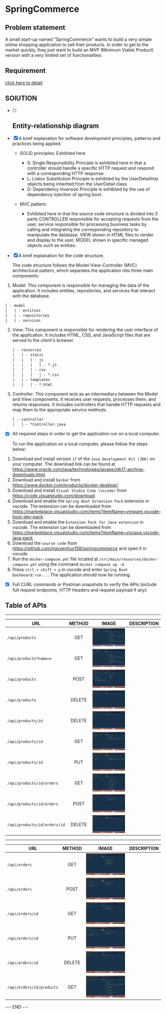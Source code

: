 # SpringCommerce

## Problem statement
A small start-up named "SpringCommerce" wants to build a very simple online shopping application to sell their products. In order to get to the market quickly, they just want to build an MVP (Minimum Viable Product) version with a very limited set of functionalities:


## Requirement

[click here to detail](/REQUIREMENT.md)


## SOlUTION
  - [ ] Entity-relationship diagram 
    - 



  - [x] A brief explanation for software development principles, patterns and practices being applied.
    - SOLID principles: Exhibited here
      - S: Single Responsibility Principle is exhibited here in that a controller should handle a specific HTTP request and respond with a corresponding HTTP response.
      - L: Liskov Substitution Principle is exhibited by the UserDetailImp objects being inherited from the UserDetail class.
      - D: Dependency Inversion Principle is exhibited by the use of dependency injection of spring boot.
      
    - MVC pattern:
      - Exhibited here in that the source code structure is divided into 3 parts CONTROLLER responsible for accepting requests from the user, service responsible for processing business tasks by calling and integrating the corresponding repository to manipulate the database, VIEW shown in HTML files to render and display to the user, MODEL shown in specific managed objects such as entities.
  
  - [x] A brief explanation for the code structure.

    The code structure follows the Model-View-Controller (MVC) architectural pattern, which separates the application into three main components:

  1. Model: This component is responsible for managing the data of the application. It includes entities, repositories, and services that interact with the database.
  
    
    | - model
    |   | - entities
    |   | - repositories
    |   | - services
    
    
 2. View: This component is responsible for rendering the user interface of the application. It includes HTML, CSS, and JavaScript files that are served to the client's browser.
 
    ```
    | - resources
    |   | - static
    |   |   | - js
    |   |   |   | - *.js
    |   |   | - css
    |   |   |   | - *.css
    |   | - templates
    |   |   | - *.html
    ```

 3. Controller: This component acts as an intermediary between the Model and View components. It receives user requests, processes them, and returns responses. It includes controllers that handle HTTP requests and map them to the appropriate service methods.
 
    ```
    | - controller
    |   | - *Controller.java
    ```

  - [x] All required steps in order to get the application run on a local computer.

    To run the application on a local computer, please follow the steps below:

  1. Download and install version `17` of the `Java Development Kit (JDK)` on your computer. The download link can be found at https://www.oracle.com/java/technologies/javase/jdk17-archive-downloads.html.
  2. Download and install `Docker` from https://www.docker.com/products/docker-desktop/.
  3. Download and install `Visual Studio Code (vscode)` from https://code.visualstudio.com/download.
  4. Download and enable the `Spring Boot Extension Pack` extension in vscode. The extension can be downloaded from https://marketplace.visualstudio.com/items?itemName=vmware.vscode-boot-dev-pack.
  5. Download and enable the `Extension Pack for Java extension` in vscode. The extension can be downloaded from https://marketplace.visualstudio.com/items?itemName=vscjava.vscode-java-pack.
  6. Download the `source code` from https://github.com/nguyenhuy158/springcommerce and open it in vscode.
  7. Run the `docker-compose.yml` file located at `/src/main/resources/docker-compose.yml` using the command `docker compose up -d`.
  8. Press `ctrl + shift + p` in vscode and enter `Spring Boot Dashboard:run...`. The application should now be running.

  - [x] Full CURL commands or Postman snapshots to verify the APIs (include full request endpoints, HTTP Headers and request payload if any).
  
  ## Table of APIs

  ---  

  | URL                          | METHOD | IMAGE                                                                           | DESCRIPTION |
  | ---------------------------- | :----: | ------------------------------------------------------------------------------- | ----------- |
  | `/api/products`              |  GET   | ![image](src/main/resources/static/images/api.products.get.png)                 |             |
  | `/api/products?name=x`       |  GET   | ![image](src/main/resources/static/images/api.products.get.name.x.png)          |             |
  | `/api/products`              |  POST  | ![image](src/main/resources/static/images/api.products.post.png)                |             |
  | `/api/products`              | DELETE | ![image](src/main/resources/static/images/api.products.delete.png)              |             |
  | `/api/products/id`           | DELETE | ![image](src/main/resources/static/images/api.products.id.delete.png)           |             |
  | `/api/products/id`           |  GET   | ![image](src/main/resources/static/images/api.products.id.get.png)              |             |
  | `/api/products/id`           |  PUT   | ![image](src/main/resources/static/images/api.products.id.put.png)              |             |
  | `/api/products/id/orders`    |  GET   | ![image](src/main/resources/static/images/api.products.id.orders.get.png)       |             |
  | `/api/products/id/orders`    |  POST  | ![image](src/main/resources/static/images/api.products.id.orders.post.png)      |             |
  | `/api/products/id/orders/id` | DELETE | ![image](src/main/resources/static/images/api.products.id.orders.id.delete.png) |             |

  ---

  | URL                       | METHOD | IMAGE                                                                     | DESCRIPTION |
  | ------------------------- | :----: | ------------------------------------------------------------------------- | ----------- |
  | `/api/orders`             |  GET   | ![image](src/main/resources/static/images/api.orders.get.png)             |             |
  | `/api/orders`             |  POST  | ![image](src/main/resources/static/images/api.orders.post.png)            |             |
  | `/api/orders/id`          |  GET   | ![image](src/main/resources/static/images/api.orders.id.get.png)          |             |
  | `/api/orders/id`          |  PUT   | ![image](src/main/resources/static/images/api.orders.id.put.png)          |             |
  | `/api/orders/id`          | DELETE | ![image](src/main/resources/static/images/api.orders.id.delete.png)       |             |
  | `/api/orders/id/products` |  GET   | ![image](src/main/resources/static/images/api.orders.id.products.get.png) |             |

  --- END ---
